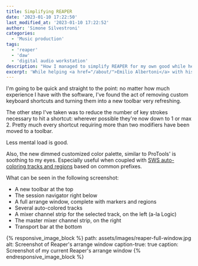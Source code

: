 ```yaml
---
title: Simplifying REAPER
date: '2023-01-10 17:22:50'
last_modified_at: '2023-01-10 17:22:52'
author: 'Simone Silvestroni'
categories: 
  - 'Music production'
tags:
  - 'reaper'
  - 'daw'
  - 'digital audio workstation'
description: "How I managed to simplify REAPER for my own good while helping a collaborator with his transition from Logic."
excerpt: 'While helping <a href="/about/">Emilio Albertoni</a> with his transition from Logic to REAPER, I realized how I enjoyed the process of simplifying my workflow as well.'
---
```

I'm going to be quick and straight to the point: no matter how much experience I have with the software, I've found the act of removing custom keyboard shortcuts and turning them into a new toolbar very refreshing.

The other step I've taken was to reduce the number of key strokes necessary to hit a shortcut: wherever possible they're now down to 1 or max 2. Pretty much every shortcut requiring more than two modifiers have been moved to a toolbar.

Less mental load is good.

Also, the new dimmed customized color palette, similar to ProTools' is soothing to my eyes. Especially useful when coupled with [SWS auto-coloring tracks and regions](https://www.youtube.com/watch?v=YYUKduPumIM) based on common prefixes.

What can be seen in the following screenshot:

- A new toolbar at the top
- The session navigator right below
- A full arrange window, complete with markers and regions
- Several auto-colored tracks
- A mixer channel strip for the selected track, on the left (a-la Logic)
- The master mixer channel strip, on the right
- Transport bar at the bottom

{% responsive_image_block %}
  path: assets/images/reaper-full-window.jpg
  alt: Screenshot of Reaper's arrange window
  caption-true: true
  caption: Screenshot of my current Reaper's arrange window
{% endresponsive_image_block %}